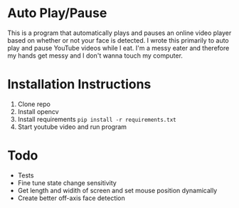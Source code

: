 # Auto Play/Pause

This is a program that automatically plays and pauses an online video player based on whether or not your face is detected. I wrote this primarily to auto play and pause YouTube videos while I eat. I'm a messy eater and therefore my hands get messy and I don't wanna touch my computer.

# Installation Instructions
1. Clone repo
2. Install opencv
3. Install requirements `pip install -r requirements.txt`
4. Start youtube video and run program

# Todo
* Tests
* Fine tune state change sensitivity
* Get length and widith of screen and set mouse position dynamically
* Create better off-axis face detection
